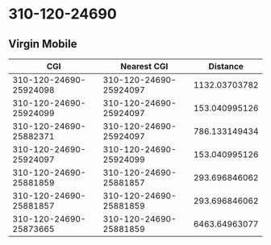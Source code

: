 # 310-120-24690
## Virgin Mobile


| CGI | Nearest CGI | Distance |
|-----|-------------|----------|
| 310-120-24690-25924098 | 310-120-24690-25924097 | 1132.03703782 |
| 310-120-24690-25924099 | 310-120-24690-25924097 | 153.040995126 |
| 310-120-24690-25882371 | 310-120-24690-25924097 | 786.133149434 |
| 310-120-24690-25924097 | 310-120-24690-25924099 | 153.040995126 |
| 310-120-24690-25881859 | 310-120-24690-25881857 | 293.696846062 |
| 310-120-24690-25881857 | 310-120-24690-25881859 | 293.696846062 |
| 310-120-24690-25873665 | 310-120-24690-25881859 | 6463.64963077 |
